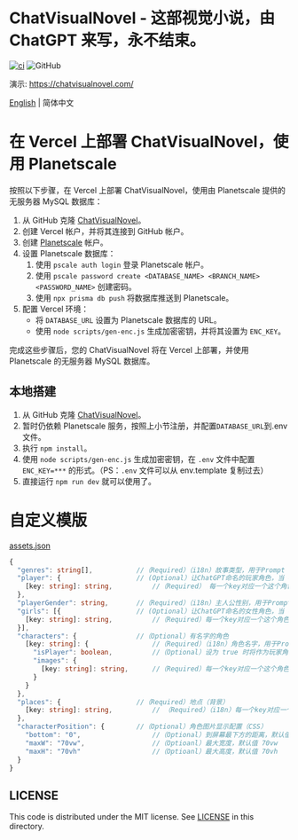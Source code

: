 # ChatVisualNovel - 这部视觉小说，由 ChatGPT 来写，永不结束。

[![ci](https://github.com/prompt-engineering/chat-visual-novel/actions/workflows/ci.yml/badge.svg)](https://github.com/prompt-engineering/chat-visual-novel/actions/workflows/ci.yml)
![GitHub](https://img.shields.io/github/license/prompt-engineering/chat-visual-novel)

演示: https://chatvisualnovel.com/

[English](./README.md) | 简体中文

# 在 Vercel 上部署 ChatVisualNovel，使用 Planetscale

按照以下步骤，在 Vercel 上部署 ChatVisualNovel，使用由 Planetscale 提供的无服务器 MySQL 数据库：

1.  从 GitHub 克隆 [ChatVisualNovel](https://github.com/prompt-engineering/chat-visual-novel)。
2.  创建 Vercel 帐户，并将其连接到 GitHub 帐户。
3.  创建 [Planetscale](https://app.planetscale.com) 帐户。
4.  设置 Planetscale 数据库：
    1.  使用 `pscale auth login` 登录 Planetscale 帐户。
    2.  使用 `pscale password create <DATABASE_NAME> <BRANCH_NAME> <PASSWORD_NAME>` 创建密码。
    3.  使用 `npx prisma db push` 将数据库推送到 Planetscale。
5.  配置 Vercel 环境：
    - 将 `DATABASE_URL` 设置为 Planetscale 数据库的 URL。
    - 使用 `node scripts/gen-enc.js` 生成加密密钥，并将其设置为 `ENC_KEY`。

完成这些步骤后，您的 ChatVisualNovel 将在 Vercel 上部署，并使用 Planetscale 的无服务器 MySQL 数据库。

## 本地搭建

1. 从 GitHub 克隆 [ChatVisualNovel](https://github.com/prompt-engineering/chat-visual-novel)。
2. 暂时仍依赖 Planetscale 服务，按照上小节注册，并配置`DATABASE_URL`到.env 文件。
3. 执行 `npm install`。
4. 使用 `node scripts/gen-enc.js` 生成加密密钥，在 `.env` 文件中配置 `ENC_KEY=***` 的形式。（PS：`.env` 文件可以从 env.template 复制过去）
5. 直接运行 `npm run dev` 就可以使用了。

# 自定义模版

[assets.json](src/assets/assets.json)
```typescript
{
  "genres": string[],           //（Required）（i18n）故事类型，用于Prompt
  "player": {                   // (Optional）让ChatGPT命名的玩家角色，当 characters 中不存在 isPlayer: true 的角色时使用。
    [key: string]: string,          //（Required） 每一个key对应一个这个角色的表情，可以是任意数量但必须存在一个 neutral，角色列表中第一位角色的所有可能表情将被使用在 Prompt 中作为可挑选的 mood。value 是这个表情对应的图片地址。
  },
  "playerGender": string,       //（Required）（i18n）主人公性别，用于Prompt
  "girls": [{                   // (Optional）让ChatGPT命名的女性角色，当 characters 中不存在 isPlayer: false 的角色时使用。
    [key: string]: string,          //（Required）每一个key对应一个这个角色的表情，可以是任意数量但必须存在一个 neutral，角色列表中第一位角色的所有可能表情将被使用在 Prompt 中作为可挑选的 mood。value 是这个表情对应的图片地址。
  }],
  "characters": {               //（Optional）有名字的角色
    [key: string]: {                //（Required）（i18n）角色名字，用于Prompt
      "isPlayer": boolean,          //（Optional）设为 true 时将作为玩家角色，请只设置一个玩家角色。
      "images": {
        [key: string]: string,      //（Required）每一个key对应一个这个角色的表情，可以是任意数量但必须存在一个 neutral，角色列表中第一位角色的所有可能表情将被使用在 Prompt 中作为可挑选的 mood。value 是这个表情对应的图片地址。
      }
    }
  },
  "places": {                   //（Required）地点（背景）
    [key: string]: string,          // （Required）（i18n）每一个key对应一个地点，可以是任意数量但必须至少存在一个，所有可能的地点将被使用在 Prompt 中作为可挑选的 location。value 是这个地点对应的图片地址。
  },
  "characterPosition": {        //（Optional）角色图片显示配置（CSS）
    "bottom": "0",                  //（Optional）到屏幕最下方的距离，默认值 100% (文字对话框高度）
    "maxW": "70vw",                 //（Optioanl）最大宽度，默认值 70vw
    "maxH": "70vh"                  //（Optioanl）最大高度，默认值 70vh
  }
}
```

## LICENSE

This code is distributed under the MIT license. See [LICENSE](./LICENSE) in this directory.
